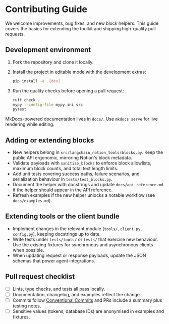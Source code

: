 # Contributing Guide

We welcome improvements, bug fixes, and new block helpers. This guide covers the
basics for extending the toolkit and shipping high-quality pull requests.

## Development environment

1. Fork the repository and clone it locally.
2. Install the project in editable mode with the development extras:

   ```bash
   pip install -e .[dev]
   ```

3. Run the quality checks before opening a pull request:

   ```bash
   ruff check .
   mypy --config-file mypy.ini src
   pytest
   ```

MkDocs-powered documentation lives in `docs/`. Use `mkdocs serve` for live
rendering while editing.

## Adding or extending blocks

- New helpers belong in `src/langchain_notion_tools/blocks.py`. Keep the public
  API ergonomic, mirroring Notion's block metadata.
- Validate payloads with `sanitize_blocks` to enforce block allowlists, maximum
  block counts, and total text length limits.
- Add unit tests covering success paths, failure scenarios, and serialization
  behaviour in `tests/test_blocks.py`.
- Document the helper with docstrings and update `docs/api_reference.md` if the
  helper should appear in the API reference.
- Refresh examples if the new helper unlocks a notable workflow (see
  `docs/examples.md`).

## Extending tools or the client bundle

- Implement changes in the relevant module (`tools/`, `client.py`, `config.py`),
  keeping docstrings up to date.
- Write tests under `tests/tools/` or `tests/` that exercise new behaviour. Use
  the existing fixtures for synchronous and asynchronous clients when possible.
- When updating request or response payloads, update the JSON schemas that power
  agent integrations.

## Pull request checklist

- [ ] Lints, type checks, and tests all pass locally.
- [ ] Documentation, changelog, and examples reflect the change.
- [ ] Commits follow [Conventional Commits](https://www.conventionalcommits.org/)
      and PRs include a summary plus testing notes.
- [ ] Sensitive values (tokens, database IDs) are anonymised in examples and
      fixtures.
